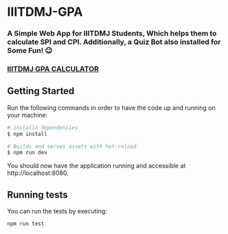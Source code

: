 # IIITDMJ-GPA

### A Simple Web App for IIITDMJ Students, Which helps them to calculate SPI and CPI. Additionally, a Quiz Bot also installed for Some Fun! 😉

### [IIITDMJ GPA CALCULATOR](https://iiitdmj-gpa.now.sh/)

## Getting Started

Run the following commands in order to have the code up and running on your machine:

``` bash
# installs dependencies
$ npm install

# Builds and serves assets with hot-reload
$ npm run dev
```

You should now have the application running and accessible at http://localhost:8080.

## Running tests

You can run the tests by executing:
``` bash
npm run test
```